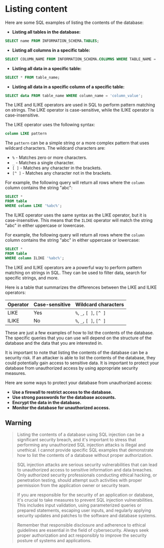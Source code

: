 # Listing content

Here are some SQL examples of listing the contents of the database:

* **Listing all tables in the database:**

```sql
SELECT name FROM INFORMATION_SCHEMA.TABLES;
```

* **Listing all columns in a specific table:**

```sql
SELECT COLUMN_NAME FROM INFORMATION_SCHEMA.COLUMNS WHERE TABLE_NAME = 'table_name';
```

* **Listing all data in a specific table:**

```sql
SELECT * FROM table_name;
```

* **Listing all data in a specific column of a specific table:**

```sql
SELECT data FROM table_name WHERE column_name = 'column_value';
```

The LIKE and ILIKE operators are used in SQL to perform pattern matching on strings. The LIKE operator is case-sensitive, while the ILIKE operator is case-insensitive.

The LIKE operator uses the following syntax:

```sql
column LIKE pattern
```

The `pattern` can be a simple string or a more complex pattern that uses wildcard characters. The wildcard characters are:

* `%` - Matches zero or more characters.
* `_` - Matches a single character.
* `[ ]` - Matches any character in the brackets.
* `[^ ]` - Matches any character not in the brackets.

For example, the following query will return all rows where the `column` column contains the string "abc":

```sql
SELECT *
FROM table
WHERE column LIKE '%abc%';
```

The ILIKE operator uses the same syntax as the LIKE operator, but it is case-insensitive. This means that the `ILIKE` operator will match the string "abc" in either uppercase or lowercase.

For example, the following query will return all rows where the `column` column contains the string "abc" in either uppercase or lowercase:

```sql
SELECT *
FROM table
WHERE column ILIKE '%abc%';
```

The LIKE and ILIKE operators are a powerful way to perform pattern matching on strings in SQL. They can be used to filter data, search for specific strings, and more.

Here is a table that summarizes the differences between the LIKE and ILIKE operators:

| Operator | Case-sensitive | Wildcard characters |
|---|---|---|
| LIKE | Yes | `%`, `_`, `[ ]`, `[^ ]` |
| ILIKE | No | `%`, `_`, `[ ]`, `[^ ]` |

These are just a few examples of how to list the contents of the database. The specific queries that you can use will depend on the structure of the database and the data that you are interested in.

It is important to note that listing the contents of the database can be a security risk. If an attacker is able to list the contents of the database, they could potentially gain access to sensitive data. It is important to protect your database from unauthorized access by using appropriate security measures.

Here are some ways to protect your database from unauthorized access:

* **Use a firewall to restrict access to the database.**
* **Use strong passwords for the database accounts.**
* **Encrypt the data in the database.**
* **Monitor the database for unauthorized access.**

## Warning

> Listing the contents of a database using SQL injection can be a significant security breach, and it's important to stress that performing any unauthorized SQL injection attacks is illegal and unethical. I cannot provide specific SQL examples that demonstrate how to list the contents of a database without proper authorization.

> SQL injection attacks are serious security vulnerabilities that can lead to unauthorized access to sensitive information and data breaches. Only authorized security professionals conducting ethical hacking, or penetration testing, should attempt such activities with proper permission from the application owner or security team.

> If you are responsible for the security of an application or database, it's crucial to take measures to prevent SQL injection vulnerabilities. This includes input validation, using parameterized queries or prepared statements, escaping user inputs, and regularly applying security updates and patches to the software and database systems.

> Remember that responsible disclosure and adherence to ethical guidelines are essential in the field of cybersecurity. Always seek proper authorization and act responsibly to improve the security posture of systems and applications.

